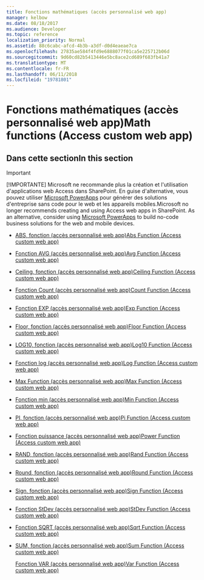 ```yaml
---
title: Fonctions mathématiques (accès personnalisé web app)
manager: kelbow
ms.date: 08/18/2017
ms.audience: Developer
ms.topic: reference
localization_priority: Normal
ms.assetid: 88c6cabc-afcd-4b3b-a3df-d0d4eaeae7ca
ms.openlocfilehash: 27835ae584f4fd9e6888077f01ca5e225712b06d
ms.sourcegitcommit: 9d60cd82b5413446e5bc8ace2cd689f683fb41a7
ms.translationtype: MT
ms.contentlocale: fr-FR
ms.lasthandoff: 06/11/2018
ms.locfileid: "19781801"
---
```

# <a name="math-functions-access-custom-web-app"></a><span data-ttu-id="454be-102">Fonctions mathématiques (accès personnalisé web app)</span><span class="sxs-lookup"><span data-stu-id="454be-102">Math functions (Access custom web app)</span></span>

## <a name="in-this-section"></a><span data-ttu-id="454be-103">Dans cette section</span><span class="sxs-lookup"><span data-stu-id="454be-103">In this section</span></span>

> [!IMPORTANT]
> <span data-ttu-id="454be-p101">[!IMPORTANTE] Microsoft ne recommande plus la création et l'utilisation d'applications web Access dans SharePoint. En guise d'alternative, vous pouvez utiliser [Microsoft PowerApps](https://powerapps.microsoft.com/en-us/) pour générer des solutions d'entreprise sans code pour le web et les appareils mobiles.</span><span class="sxs-lookup"><span data-stu-id="454be-p101">Microsoft no longer recommends creating and using Access web apps in SharePoint. As an alternative, consider using [Microsoft PowerApps](https://powerapps.microsoft.com/en-us/) to build no-code business solutions for the web and mobile devices.</span></span> 
  
- [<span data-ttu-id="454be-106">ABS, fonction (accès personnalisé web app)</span><span class="sxs-lookup"><span data-stu-id="454be-106">Abs Function (Access custom web app)</span></span>](abs-function-access-custom-web-app.md)
    
- [<span data-ttu-id="454be-107">Fonction AVG (accès personnalisé web app)</span><span class="sxs-lookup"><span data-stu-id="454be-107">Avg Function (Access custom web app)</span></span>](avg-function-access-custom-web-app.md)
    
- [<span data-ttu-id="454be-108">Ceiling, fonction (accès personnalisé web app)</span><span class="sxs-lookup"><span data-stu-id="454be-108">Ceiling Function (Access custom web app)</span></span>](ceiling-function-access-custom-web-app.md)
    
- [<span data-ttu-id="454be-109">Fonction Count (accès personnalisé web app)</span><span class="sxs-lookup"><span data-stu-id="454be-109">Count Function (Access custom web app)</span></span>](count-function-access-custom-web-app.md)
    
- [<span data-ttu-id="454be-110">Fonction EXP (accès personnalisé web app)</span><span class="sxs-lookup"><span data-stu-id="454be-110">Exp Function (Access custom web app)</span></span>](exp-function-access-custom-web-app.md)
    
- [<span data-ttu-id="454be-111">Floor, fonction (accès personnalisé web app)</span><span class="sxs-lookup"><span data-stu-id="454be-111">Floor Function (Access custom web app)</span></span>](floor-function-access-custom-web-app.md)
    
- [<span data-ttu-id="454be-112">LOG10, fonction (accès personnalisé web app)</span><span class="sxs-lookup"><span data-stu-id="454be-112">Log10 Function (Access custom web app)</span></span>](log10-function-access-custom-web-app.md)
    
- [<span data-ttu-id="454be-113">Fonction log (accès personnalisé web app)</span><span class="sxs-lookup"><span data-stu-id="454be-113">Log Function (Access custom web app)</span></span>](log-function-access-custom-web-app.md)
    
- [<span data-ttu-id="454be-114">Max Function (accès personnalisé web app)</span><span class="sxs-lookup"><span data-stu-id="454be-114">Max Function (Access custom web app)</span></span>](max-function-access-custom-web-app.md)
    
- [<span data-ttu-id="454be-115">Fonction min (accès personnalisé web app)</span><span class="sxs-lookup"><span data-stu-id="454be-115">Min Function (Access custom web app)</span></span>](min-function-access-custom-web-app.md)
    
- [<span data-ttu-id="454be-116">PI, fonction (accès personnalisé web app)</span><span class="sxs-lookup"><span data-stu-id="454be-116">Pi Function (Access custom web app)</span></span>](pi-function-access-custom-web-app.md)
    
- [<span data-ttu-id="454be-117">Fonction puissance (accès personnalisé web app)</span><span class="sxs-lookup"><span data-stu-id="454be-117">Power Function (Access custom web app)</span></span>](power-function-access-custom-web-app.md)
    
- [<span data-ttu-id="454be-118">RAND, fonction (accès personnalisé web app)</span><span class="sxs-lookup"><span data-stu-id="454be-118">Rand Function (Access custom web app)</span></span>](rand-function-access-custom-web-app.md)
    
- [<span data-ttu-id="454be-119">Round, fonction (accès personnalisé web app)</span><span class="sxs-lookup"><span data-stu-id="454be-119">Round Function (Access custom web app)</span></span>](round-function-access-custom-web-app.md)
    
- [<span data-ttu-id="454be-120">Sign, fonction (accès personnalisé web app)</span><span class="sxs-lookup"><span data-stu-id="454be-120">Sign Function (Access custom web app)</span></span>](sign-function-access-custom-web-app.md)
    
- [<span data-ttu-id="454be-121">Fonction StDev (accès personnalisé web app)</span><span class="sxs-lookup"><span data-stu-id="454be-121">StDev Function (Access custom web app)</span></span>](stdev-function-access-custom-web-app.md)
    
- [<span data-ttu-id="454be-122">Fonction SQRT (accès personnalisé web app)</span><span class="sxs-lookup"><span data-stu-id="454be-122">Sqrt Function (Access custom web app)</span></span>](sqrt-function-access-custom-web-app.md)
    
- [<span data-ttu-id="454be-123">SUM, fonction (accès personnalisé web app)</span><span class="sxs-lookup"><span data-stu-id="454be-123">Sum Function (Access custom web app)</span></span>](sum-function-access-custom-web-app.md)
    
    [<span data-ttu-id="454be-124">Fonction VAR (accès personnalisé web app)</span><span class="sxs-lookup"><span data-stu-id="454be-124">Var Function (Access custom web app)</span></span>](var-function-access-custom-web-app.md)
    

